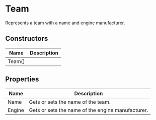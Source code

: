 # Team

Represents a team with a name and engine manufacturer.

## Constructors

| Name  | Description  |
|-------|--------------|
| Team()  |   |


## Properties

| Name  | Description  |
|-------|--------------|
| Name  | Gets or sets the name of the team.  |
| Engine  | Gets or sets the name of the engine manufacturer.  |


